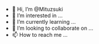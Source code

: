 - 👋 Hi, I’m @Mituzsuki
- 👀 I’m interested in ...
- 🌱 I’m currently learning ...
- 💞️ I’m looking to collaborate on ...
- 📫 How to reach me ...

<!---
Mituzsuki/Mituzsuki is a ✨ special ✨ repository because its `README.md` (this file) appears on your GitHub profile.
You can click the Preview link to take a look at your changes.
--->
